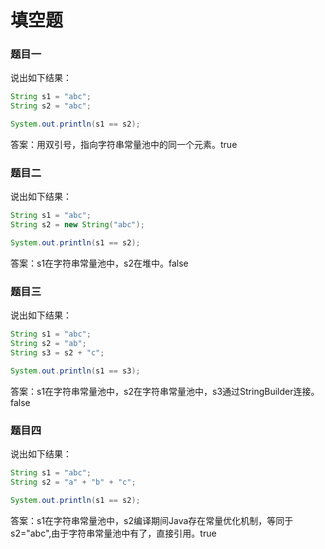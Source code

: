 # 填空题

### 题目一

说出如下结果：

```java
String s1 = "abc";
String s2 = "abc";

System.out.println(s1 == s2);
```

答案：用双引号，指向字符串常量池中的同一个元素。true



### 题目二

说出如下结果：

```java
String s1 = "abc";
String s2 = new String("abc");

System.out.println(s1 == s2);
```

答案：s1在字符串常量池中，s2在堆中。false

### 题目三

说出如下结果：

```java
String s1 = "abc";
String s2 = "ab";
String s3 = s2 + "c";

System.out.println(s1 == s3);
```

答案：s1在字符串常量池中，s2在字符串常量池中，s3通过StringBuilder连接。false

### 题目四

说出如下结果：

```java
String s1 = "abc";
String s2 = "a" + "b" + "c";

System.out.println(s1 == s2);
```

答案：s1在字符串常量池中，s2编译期间Java存在常量优化机制，等同于s2="abc",由于字符串常量池中有了，直接引用。true

